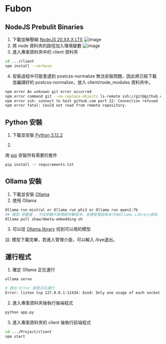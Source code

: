 # Fubon

## NodeJS Prebulit Binaries
1. 下載並解壓縮 [NodeJS 20.XX.X LTS](https://nodejs.org/en/download/current)
![image](https://github.com/valentine620721/BranchAssistant/assets/48355136/9bd680a3-8a6c-42f3-a89d-33f23d72229b)
2. 將 node 資料夾的路徑加入環境變數
![image](https://github.com/valentine620721/BranchAssistant/assets/48355136/152819dc-d2a8-4080-aab0-7a4cea82ed05)
3. 進入專案資料夾中的 client 資料夾
```bash
cd .../client
npm install --verbose
```
4. 安裝過程中可能會遇到 postcss-normalize 無法安裝問題，因此將已經下載並編譯好的 postcss-normalize，放入 client/node_modules 資料夾中。
```bash
npm error An unknown git error occurred
npm error command git --no-replace-objects ls-remote ssh://git@github.com/csstools/normalize.css.git
npm error ssh: connect to host github.com port 22: Connection refused
npm error fatal: Could not read from remote repository.
```
## Python 安裝

1. 下載並安裝 [Python 3.12.2](https://www.python.org/downloads/release/python-3122/)

2. 
用 [pip](https://pip.pypa.io/en/stable/) 安裝所有需要的套件 
```bash
pip install -r requirements.txt
```
## Ollama 安裝
1. 下載並安裝 [Ollama](https://ollama.com/download)
2. 使用 Ollama
```bash
Ollama run mistral or Ollama run phi3 or Ollama run qwen2:7b
## 模型:參數量 ，不加參數代表預設參數版本，各模型預設版本可由Ollama Library查詢
Ollama pull shaw/dmeta-embedding-zh
```
3. 可以從 [Ollama library](https://ollama.com/library) 找到可以用的模型

註: 模型下載完畢，若進入管理介面，可以輸入 /bye退出。
## 運行程式
1. 確定 Ollama 正在運行
```bash
ollama serve

# 跳出 Error 就是正在運行
Error: listen tcp 127.0.0.1:11434: bind: Only one usage of each socket address (protocol/network address/port) is normally permitted.
```
2. 進入專案資料夾後執行後端程式

```bash
python app.py
```

3. 進入專案資料夾的 client 後執行前端程式

```bash
cd .../Project/client
npm start
```
